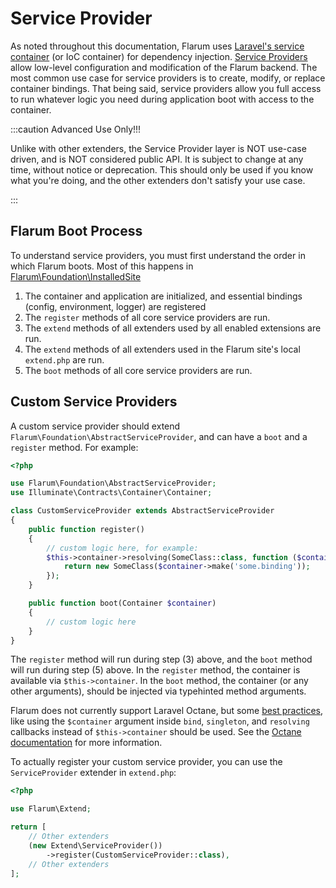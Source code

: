 # Service Provider

As noted throughout this documentation, Flarum uses [Laravel's service container](https://laravel.com/docs/8.x/container) (or IoC container) for dependency injection. [Service Providers](https://laravel.com/docs/8.x/providers) allow low-level configuration and modification of the Flarum backend. The most common use case for service providers is to create, modify, or replace container bindings. That being said, service providers allow you full access to run whatever logic you need during application boot with access to the container.

:::caution Advanced Use Only!!!

Unlike with other extenders, the Service Provider layer is NOT use-case driven, and is NOT considered public API. It is subject to change at any time, without notice or deprecation. This should only be used if you know what you're doing, and the other extenders don't satisfy your use case.

:::

## Flarum Boot Process

To understand service providers, you must first understand the order in which Flarum boots. Most of this happens in [Flarum\Foundation\InstalledSite](https://github.com/flarum/framework/blob/main/framework/core/src/Foundation/InstalledSite.php)

1. The container and application are initialized, and essential bindings (config, environment, logger) are registered
2. The `register` methods of all core service providers are run.
3. The `extend` methods of all extenders used by all enabled extensions are run.
4. The `extend` methods of all extenders used in the Flarum site's local `extend.php` are run.
5. The `boot` methods of all core service providers are run.

## Custom Service Providers

A custom service provider should extend `Flarum\Foundation\AbstractServiceProvider`, and can have a `boot` and a `register` method. For example:

```php
<?php

use Flarum\Foundation\AbstractServiceProvider;
use Illuminate\Contracts\Container\Container;

class CustomServiceProvider extends AbstractServiceProvider
{
    public function register()
    {
        // custom logic here, for example:
        $this->container->resolving(SomeClass::class, function ($container) {
            return new SomeClass($container->make('some.binding'));
        });
    }

    public function boot(Container $container)
    {
        // custom logic here
    }
}
```

The `register` method will run during step (3) above, and the `boot` method will run during step (5) above. In the `register` method, the container is available via `$this->container`. In the `boot` method, the container (or any other arguments), should be injected via typehinted method arguments.

Flarum does not currently support Laravel Octane, but some [best practices](https://laravel.com/docs/8.x/octane#dependency-injection-and-octane), like using the `$container` argument inside `bind`, `singleton`, and `resolving` callbacks instead of `$this->container` should be used. See the [Octane documentation](https://laravel.com/docs/8.x/octane#dependency-injection-and-octane) for more information.

To actually register your custom service provider, you can use the `ServiceProvider` extender in `extend.php`:

```php
<?php

use Flarum\Extend;

return [
    // Other extenders
    (new Extend\ServiceProvider())
        ->register(CustomServiceProvider::class),
    // Other extenders
];
```
